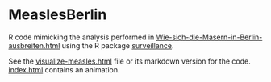 # MeaslesBerlin

R code mimicking the analysis performed in
[Wie-sich-die-Masern-in-Berlin-ausbreiten.html](http://www.morgenpost.de/berlin/article137810495/Wie-sich-die-Masern-in-Berlin-ausbreiten.html)
using the R package
[surveillance](https://surveillance.r-forge.r-project.org).

See the [visualize-measles.html](visualize-measles.html) file or its
markdown version for the code. [index.html](index.html) contains an
animation.